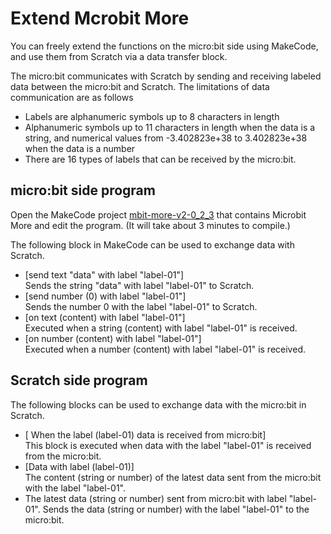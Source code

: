 # Extend Mcrobit More

You can freely extend the functions on the micro:bit side using MakeCode, and use them from Scratch via a data transfer block.

The micro:bit communicates with Scratch by sending and receiving labeled data between the micro:bit and Scratch. The limitations of data communication are as follows

- Labels are alphanumeric symbols up to 8 characters in length
- Alphanumeric symbols up to 11 characters in length when the data is a string, and numerical values from -3.402823e+38 to 3.402823e+38 when the data is a number
- There are 16 types of labels that can be received by the micro:bit.

## micro:bit side program
Open the MakeCode project [mbit-more-v2-0_2_3](https://makecode.microbit.org/_HbuCdEYRR9x7) that contains Microbit More and edit the program. (It will take about 3 minutes to compile.)

The following block in MakeCode can be used to exchange data with Scratch.

- [send text "data" with label "label-01"]<br>
Sends the string "data" with label "label-01" to Scratch.
- [send number (0) with label "label-01"]<br>
Sends the number 0 with the label "label-01" to Scratch.
- [on text (content) with label "label-01"]<br>
Executed when a string (content) with label "label-01" is received.
- [on number (content) with label "label-01"]<br>
Executed when a number (content) with label "label-01" is received.

## Scratch side program
The following blocks can be used to exchange data with the micro:bit in Scratch.


- [ When the label (label-01) data is received from micro:bit]<br>
This block is executed when data with the label "label-01" is received from the micro:bit.
- [Data with label (label-01)]<br>
The content (string or number) of the latest data sent from the micro:bit with the label "label-01".
- The latest data (string or number) sent from micro:bit with label "label-01".
Sends the data (string or number) with the label "label-01" to the micro:bit.
